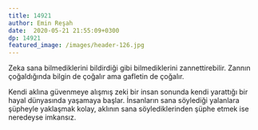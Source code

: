 ```yaml
---
title: 14921 
author: Emin Reşah
date:  2020-05-21 21:55:09+0300
dp: 14921
featured_image: /images/header-126.jpg
---
```


Zeka sana bilmediklerini bildirdiği gibi bilmediklerini zannettirebilir. Zannın çoğaldığında bilgin
de çoğalır ama gafletin de çoğalır. 

Kendi aklına güvenmeye alışmış zeki bir insan sonunda kendi yarattığı bir hayal dünyasında yaşamaya
başlar. İnsanların sana söylediği yalanlara şüpheyle yaklaşmak kolay, aklının sana
söylediklerinden şüphe etmek ise neredeyse imkansız.

